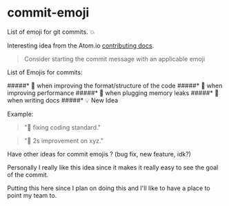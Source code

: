 commit-emoji
============

List of emoji for git commits. :boom:


Interesting idea from the Atom.io [contributing docs](http://atom.io/docs/v0.62.0/contributing).

> Consider starting the commit message with an applicable emoji

List of Emojis for commits:

#####* :lipstick: when improving the format/structure of the code
#####* :racehorse: when improving performance
#####* :non-potable_water: when plugging memory leaks
#####* :memo: when writing docs
#####* :bulb: New Idea

Example:

> ":lipstick: fixing coding standard."

> ":racehorse: 2s improvement on xyz."


Have other ideas for commit emojis ? (bug fix, new feature, idk?)

Personally I really like this idea since it makes it really easy to see the goal of the commit.

Putting this here since I plan on doing this and I'll like to have a place to point my team to.
